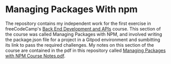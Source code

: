 # Managing Packages With npm

The repository contains my independent work for the first exercise in freeCodeCamp's [Back End Development and APIs](https://www.freecodecamp.org/learn/back-end-development-and-apis/) course. This section of the course was called Managing Packages with NPM, and involved writing the package.json file for a project in a Gitpod environment and sumbitting its link to pass the required challenges. My notes on this section of the course are contained in the pdf in this repository called [Managing Packages with NPM Course Notes.pdf](https://github.com/franpanteli/APIs-Managing-Packages-with-NPM/blob/main/Managing%20Packages%20with%20NPM%20Course%20Notes.pdf).  
